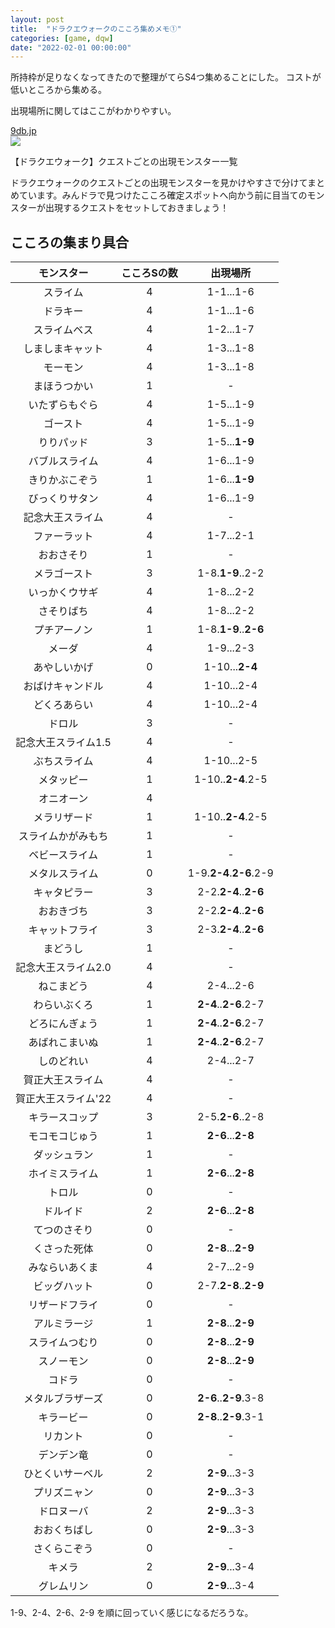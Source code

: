 ```yaml
---
layout: post
title:  "ドラクエウォークのこころ集めメモ①"
categories: [game, dqw]
date: "2022-02-01 00:00:00"
---
```


所持枠が足りなくなってきたので整理がてらS4つ集めることにした。
コストが低いところから集める。

出現場所に関してはここがわかりやすい。


<div class="card">
  <a href="https://9db.jp/dqwalk/data/807"></a>
  <div class="card__header">
    <a href="https://9db.jp/dqwalk/data/807">9db.jp</a>
  </div>
  <div class="card__image">
    <img src="https://cdn08.net/dqwalk/https://cdn08.net/dqwalk/data/img0/img807_1.jpg?f62">
  </div>
  <div class="card__title">
    <p>【ドラクエウォーク】クエストごとの出現モンスター一覧</p>
  </div>
  <div class="card__description">
    <p>ドラクエウォークのクエストごとの出現モンスターを見かけやすさで分けてまとめています。みんドラで見つけたこころ確定スポットへ向かう前に目当てのモンスターが出現するクエストをセットしておきましょう！</p>
  </div>
</div>


## こころの集まり具合

|モンスター|こころSの数|出現場所|
|:-:|:-:|:-:|
|スライム|4|1-1...1-6|
|ドラキー|4|1-1...1-6|
|スライムベス|4|1-2...1-7|
|しましまキャット|4|1-3...1-8|
|モーモン|4|1-3...1-8|
|まほうつかい|1|-|
|いたずらもぐら|4|1-5...1-9|
|ゴースト|4|1-5...1-9|
|りりパッド|3|1-5...**1-9**|
|バブルスライム|4|1-6...1-9|
|きりかぶこぞう|1|1-6...**1-9**|
|びっくりサタン|4|1-6...1-9|
|記念大王スライム|4|-|
|ファーラット|4|1-7...2-1|
|おおさそり|1|-|
|メラゴースト|3|1-8.**1-9**..2-2|
|いっかくウサギ|4|1-8...2-2|
|さそりばち|4|1-8...2-2|
|プチアーノン|1|1-8.**1-9**..**2-6**|
|メーダ|4|1-9...2-3|
|あやしいかげ|0|1-10...**2-4**|
|おばけキャンドル|4|1-10...2-4|
|どくろあらい|4|1-10...2-4|
|ドロル|3|-|
|記念大王スライム1.5|4|-|
|ぶちスライム|4|1-10...2-5|
|メタッピー|1|1-10..**2-4**.2-5|
|オニオーン|4|
|メラリザード|1|1-10..**2-4**.2-5|
|スライムかがみもち|1|-|
|ベビースライム|1|-|
|メタルスライム|0|1-9.**2-4**.**2-6**.2-9|
|キャタピラー|3|2-2.**2-4**..**2-6**|
|おおきづち|3|2-2.**2-4**..**2-6**|
|キャットフライ|3|2-3.**2-4**..**2-6**|
|まどうし|1|-|
|記念大王スライム2.0|4|-|
|ねこまどう|4|2-4...2-6|
|わらいぶくろ|1|**2-4**..**2-6**.2-7|
|どろにんぎょう|1|**2-4**..**2-6**.2-7|
|あばれこまいぬ|1|**2-4**..**2-6**.2-7|
|しのどれい|4|2-4...2-7|
|賀正大王スライム|4|-|
|賀正大王スライム'22|4|-|
|キラースコップ|3|2-5.**2-6**..2-8|
|モコモコじゅう|1|**2-6**...**2-8**|
|ダッシュラン|1|-|
|ホイミスライム|1|**2-6**...**2-8**|
|トロル|0|-|
|ドルイド|2|**2-6**...**2-8**|
|てつのさそり|0|-|
|くさった死体|0|**2-8**...**2-9**|
|みならいあくま|4|2-7...2-9|
|ビッグハット|0|2-7.**2-8**..**2-9**|
|リザードフライ|0|-|
|アルミラージ|1|**2-8**...**2-9**|
|スライムつむり|0|**2-8**...**2-9**|
|スノーモン|0|**2-8**...**2-9**|
|コドラ|0|-|
|メタルブラザーズ|0|**2-6**..**2-9**.3-8|
|キラービー|0|**2-8**..**2-9**.3-1|
|リカント|0|-|
|デンデン竜|0|-|
|ひとくいサーベル|2|**2-9**...3-3|
|プリズニャン|0|**2-9**...3-3|
|ドロヌーバ|2|**2-9**...3-3|
|おおくちばし|0|**2-9**...3-3|
|さくらこぞう|0|-|
|キメラ|2|**2-9**...3-4|
|グレムリン|0|**2-9**...3-4|

1-9、2-4、2-6、2-9 を順に回っていく感じになるだろうな。
